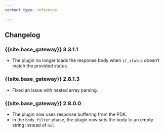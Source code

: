 ```yaml
---
content_type: reference

---
```


## Changelog

### {{site.base_gateway}} 3.3.1.1
* The plugin no longer loads the response body when `if_status` doesn’t match the provided status.

### {{site.base_gateway}} 2.8.1.3
* Fixed an issue with nested array parsing.

### {{site.base_gateway}} 2.8.0.0
* The plugin now uses response buffering from the PDK.
* In the `body_filter` phase, the plugin now sets the body to an empty string instead of `nil`.